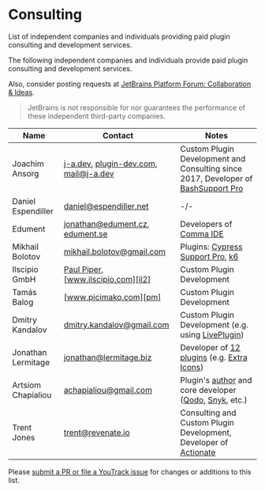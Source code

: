 <!-- Copyright 2000-2025 JetBrains s.r.o. and contributors. Use of this source code is governed by the Apache 2.0 license. -->

# Consulting

<link-summary>List of independent companies and individuals providing paid plugin consulting and development services.</link-summary>

The following independent companies and individuals provide paid plugin consulting and development services.

Also, consider posting requests at [JetBrains Platform Forum: Collaboration & Ideas](https://platform.jetbrains.com/c/collaboration-ideas/14).

> JetBrains is not responsible for nor guarantees the performance of these independent third-party companies.

| Name               | Contact                                                   | Notes                                                                                    |
|--------------------|-----------------------------------------------------------|------------------------------------------------------------------------------------------|
| Joachim Ansorg     | [j-a.dev][ja], [plugin-dev.com][ja2], [mail@j-a.dev][ja3] | Custom Plugin Development and Consulting since 2017, Developer of [BashSupport Pro][ja4] |
| Daniel Espendiller | [daniel@espendiller.net][de]                              | -/-                                                                                      |
| Edument            | [jonathan@edument.cz][ed], [edument.se][ed2]              | Developers of [Comma IDE][ed3]                                                           |
| Mikhail Bolotov    | [mikhail.bolotov@gmail.com][mb]                           | Plugins: [Cypress Support Pro][cspro], [k6]                                              |
| Ilscipio GmbH      | [Paul Piper][il], [www.ilscipio.com][il2]                 | Custom Plugin Development                                                                |
| Tamás Balog        | [www.picimako.com][pm]                                    | Custom Plugin Development                                                                |
| Dmitry Kandalov    | [dmitry.kandalov@gmail.com][dk]                           | Custom Plugin Development (e.g. using [LivePlugin][lp])                                  |
| Jonathan Lermitage | [jonathan@lermitage.biz][jle1]                            | Developer of [12 plugins][jle2] (e.g. [Extra Icons][jle3])                               |
| Artsiom Chapialiou | [achapialiou@gmail.com][ac1]                              | Plugin's [author][ac2] and core developer ([Qodo][ac3], [Snyk][ac4], etc.)               |
| Trent Jones        | [trent@revenate.io][tj1]                                  | Consulting and Custom Plugin Development, Developer of [Actionate][tj2]                  |

[ja]: https://www.j-a.dev
[ja2]: https://www.plugin-dev.com
[ja3]: mailto:mail@j-a.dev
[ja4]: https://www.bashsupport.com
[de]: mailto:daniel@espendiller.net
[ed]: mailto:jonathan@edument.cz
[ed2]: https://www.edument.se/en/page/intellij-platform-development
[ed3]: https://commaide.com
[cspro]: https://plugins.jetbrains.com/plugin/13987-cypress-support-pro
[k6]: https://plugins.jetbrains.com/plugin/16141-k6
[mb]: https://plugins.jetbrains.com/organization/mbolotov
[il]: mailto:info@ilscipio.com
[il2]: https://www.ilscipio.com
[pm]: https://www.picimako.com
[bn]: mailto:beansoft@126.com
[dk]: mailto:dmitry.kandalov@gmail.com
[lp]: https://plugins.jetbrains.com/plugin/7282-liveplugin
[bn2]: https://plugins.jetbrains.com/organizations/BeanSoft
[rnc]: https://plugins.jetbrains.com/plugin/9564-react-native-console
[jle1]: mailto:jonathan@lermitage.biz
[jle2]: https://plugins.jetbrains.com/author/ed9cc7eb-74f5-46c1-b0df-67162fe1a1c5
[jle3]: https://plugins.jetbrains.com/plugin/11058-extra-icons/
[ac1]: mailto:achapialiou@gmail.com
[ac2]: https://plugins.jetbrains.com/vendor/ccf55862-f380-4c27-a139-7ba670cfce74
[ac3]: https://plugins.jetbrains.com/plugin/21206-qodo-gen-formerly-codiumate
[ac4]: https://plugins.jetbrains.com/plugin/10972-snyk-security
[tj1]: mailto:trent@revenate.io
[tj2]: https://github.com/revenate/actionate

Please [submit a PR or file a YouTrack issue](getting_help.topic) for changes or additions to this list.
